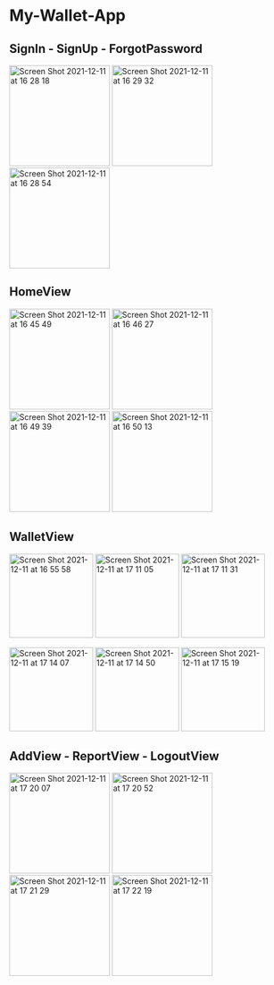 # My-Wallet-App
## SignIn - SignUp - ForgotPassword
<img width="180" alt="Screen Shot 2021-12-11 at 16 28 18" src="https://user-images.githubusercontent.com/86585728/145671701-a473c15c-17f7-40fb-a47e-cd2dd3005f59.png">    <img width="180" alt="Screen Shot 2021-12-11 at 16 29 32" src="https://user-images.githubusercontent.com/86585728/145671706-7b66d170-bfe3-4a87-8d82-1c97a9f40aeb.png">   <img width="180" alt="Screen Shot 2021-12-11 at 16 28 54" src="https://user-images.githubusercontent.com/86585728/145671704-0ef503de-76b4-4228-9378-9b9cf5469e70.png"> 
## HomeView
<img width="180" alt="Screen Shot 2021-12-11 at 16 45 49" src="https://user-images.githubusercontent.com/86585728/145672211-602a65fb-bf66-437b-b5c1-de7e40ef9187.png"> <img width="180" alt="Screen Shot 2021-12-11 at 16 46 27" src="https://user-images.githubusercontent.com/86585728/145672214-596e74b3-3837-44ba-901c-3ae3901fb695.png"> <img width="180" alt="Screen Shot 2021-12-11 at 16 49 39" src="https://user-images.githubusercontent.com/86585728/145672216-e7bfc2f2-7407-4902-9997-b9e2c47856d9.png"> <img width="180" alt="Screen Shot 2021-12-11 at 16 50 13" src="https://user-images.githubusercontent.com/86585728/145672217-6894a129-6ecf-405f-83ae-79222dbe9b9a.png">
## WalletView
<img width="150" alt="Screen Shot 2021-12-11 at 16 55 58" src="https://user-images.githubusercontent.com/86585728/145672952-da3c5eaa-e1ef-4924-a92a-c705051e48e0.png"> <img width="150" alt="Screen Shot 2021-12-11 at 17 11 05" src="https://user-images.githubusercontent.com/86585728/145672957-4b6d25b0-9ca9-4278-9812-0a6012999cf3.png"> <img width="150" alt="Screen Shot 2021-12-11 at 17 11 31" src="https://user-images.githubusercontent.com/86585728/145672960-e040f5a5-afbf-410b-9e8c-cb5cb26003f9.png"> 

<img width="150" alt="Screen Shot 2021-12-11 at 17 14 07" src="https://user-images.githubusercontent.com/86585728/145672962-5f86a28b-93c6-4e22-8f4b-3435e53e4a2b.png"> <img width="150" alt="Screen Shot 2021-12-11 at 17 14 50" src="https://user-images.githubusercontent.com/86585728/145672963-eac0e643-c3d2-403b-9bfe-8f1607639b07.png"> <img width="150" alt="Screen Shot 2021-12-11 at 17 15 19" src="https://user-images.githubusercontent.com/86585728/145672964-c1a1a2ce-9e04-4b8a-9e59-d3b7f7fa4a9e.png">
## AddView - ReportView - LogoutView
<img width="180" alt="Screen Shot 2021-12-11 at 17 20 07" src="https://user-images.githubusercontent.com/86585728/145673155-8fc62529-7095-413f-9af6-e7ae6a5311f4.png">   <img width="180" alt="Screen Shot 2021-12-11 at 17 20 52" src="https://user-images.githubusercontent.com/86585728/145673165-a95bc166-4c0f-49c7-949b-7d25043bd4cf.png">   <img width="180" alt="Screen Shot 2021-12-11 at 17 21 29" src="https://user-images.githubusercontent.com/86585728/145673167-ec88b688-a8b0-408d-884d-d81873112851.png">   <img width="180" alt="Screen Shot 2021-12-11 at 17 22 19" src="https://user-images.githubusercontent.com/86585728/145673168-6259d2fa-3128-4ff0-b395-37833428efda.png">


